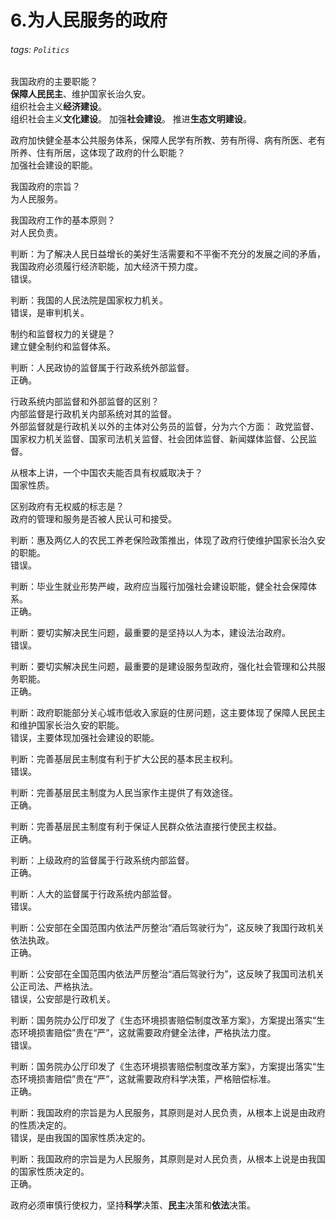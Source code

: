 # 6.为人民服务的政府

###### tags: `Politics`

我国政府的主要职能？  
**保障人民民主**、维护国家长治久安。  
组织社会主义**经济建设**。  
组织社会主义**文化建设**。
加强**社会建设**。
推进**生态文明建设**。

政府加快健全基本公共服务体系，保障人民学有所教、劳有所得、病有所医、老有所养、住有所居，这体现了政府的什么职能？  
加强社会建设的职能。

我国政府的宗旨？  
为人民服务。

我国政府工作的基本原则？  
对人民负责。

判断：为了解决人民日益增长的美好生活需要和不平衡不充分的发展之间的矛盾，我国政府必须履行经济职能，加大经济干预力度。  
错误。

判断：我国的人民法院是国家权力机关。  
错误，是审判机关。

制约和监督权力的关键是？  
建立健全制约和监督体系。

判断：人民政协的监督属于行政系统外部监督。  
正确。

行政系统内部监督和外部监督的区别？  
内部监督是行政机关内部系统对其的监督。  
外部监督就是行政机关以外的主体对公务员的监督，分为六个方面：
政党监督、国家权力机关监督、国家司法机关监督、社会团体监督、新闻媒体监督、公民监督。

从根本上讲，一个中国农夫能否具有权威取决于？  
国家性质。

区别政府有无权威的标志是？  
政府的管理和服务是否被人民认可和接受。

判断：惠及两亿人的农民工养老保险政策推出，体现了政府行使维护国家长治久安的职能。  
错误。

判断：毕业生就业形势严峻，政府应当履行加强社会建设职能，健全社会保障体系。  
正确。

判断：要切实解决民生问题，最重要的是坚持以人为本，建设法治政府。  
错误。

判断：要切实解决民生问题，最重要的是建设服务型政府，强化社会管理和公共服务职能。  
正确。

判断：政府职能部分关心城市低收入家庭的住房问题，这主要体现了保障人民民主和维护国家长治久安的职能。  
错误，主要体现加强社会建设的职能。

判断：完善基层民主制度有利于扩大公民的基本民主权利。  
错误。

判断：完善基层民主制度为人民当家作主提供了有效途径。  
正确。

判断：完善基层民主制度有利于保证人民群众依法直接行使民主权益。  
正确。

判断：上级政府的监督属于行政系统内部监督。  
正确。

判断：人大的监督属于行政系统内部监督。  
错误。

判断：公安部在全国范围内依法严厉整治“酒后驾驶行为”，这反映了我国行政机关依法执政。  
正确。

判断：公安部在全国范围内依法严厉整治“酒后驾驶行为”，这反映了我国司法机关公正司法、严格执法。  
错误，公安部是行政机关。

判断：国务院办公厅印发了《生态环境损害赔偿制度改革方案》，方案提出落实“生态环境损害赔偿”贵在“严”，这就需要政府健全法律，严格执法力度。  
错误。

判断：国务院办公厅印发了《生态环境损害赔偿制度改革方案》，方案提出落实“生态环境损害赔偿”贵在“严”，这就需要政府科学决策，严格赔偿标准。  
正确。

判断：我国政府的宗旨是为人民服务，其原则是对人民负责，从根本上说是由政府的性质决定的。  
错误，是由我国的国家性质决定的。

判断：我国政府的宗旨是为人民服务，其原则是对人民负责，从根本上说是由我国的国家性质决定的。  
正确。

政府必须审慎行使权力，坚持**科学**决策、**民主**决策和**依法**决策。



